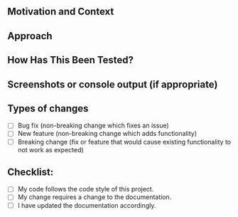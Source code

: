 <!-- Provide a general summary of your changes in the Title above -->

## Motivation and Context
<!-- Why is this change required? -->
<!-- What problem does it solve? -->
<!--  If it fixes an open issue, please link to the issue here.-->

## Approach
<!-- Describe your changes in reasonable detail -->

## How Has This Been Tested?
<!-- Describe in reasonable detail how you tested your changes. -->
<!-- If appropriate, include details of your testing environment, -->
<!-- tests ran to see how your change affects other areas of the code, etc. -->

## Screenshots or console output (if appropriate)
<!-- if not appropriate, remove this section -->

## Types of changes
<!-- What types of changes does your code introduce? Put an `x` in all the boxes that apply: -->
- [ ] Bug fix (non-breaking change which fixes an issue)
- [ ] New feature (non-breaking change which adds functionality)
- [ ] Breaking change (fix or feature that would cause existing functionality to not work as expected)

## Checklist:
<!-- Go over all the following points, and put an `x` in all the boxes that apply. -->
<!-- If you're unsure about any of these, don't hesitate to ask. We're here to help! -->
- [ ] My code follows the code style of this project.
- [ ] My change requires a change to the documentation.
- [ ] I have updated the documentation accordingly.